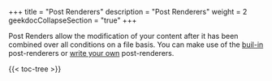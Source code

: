 +++
title = "Post Renderers"
description = "Post Renderers"
weight = 2
geekdocCollapseSection = "true"
+++

Post Renders allow the modification of your content after it has been combined over all conditions on a file basis. You can make use of the [buil-in](built-in/) post-renderers or [write your own](extend/) post-renderers.

{{< toc-tree >}}
